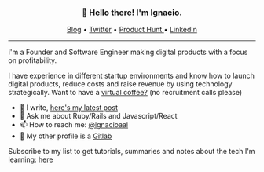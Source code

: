<h3 align="center">👋 Hello there! I'm Ignacio.</h3>

<p align="center">
  <a href="https://ignacio.al">Blog</a> •
  <a href="https://twitter.com/ignacioaal">Twitter</a> •
  <a href="https://www.producthunt.com/@ignacioaal/">Product Hunt </a> •
  <a href="https://www.linkedin.com/in/ignacioaal/">LinkedIn</a>
</p>

---

I'm a Founder and Software Engineer making digital products with a focus on profitability.

I have experience in different startup environments and know how to launch digital products, reduce costs and raise revenue by using technology strategically. Want to have a [virtual coffee?](https://calendly.com/ignacioaal/30min) (no recruitment calls please)

- 🔭  I write, [here's my latest post](https://www.ignacio.al/how-to-get-a-job-after-a-coding-bootcamp.html)
- 💬  Ask me about Ruby/Rails and Javascript/React 
- 📫  How to reach me: <a href="https://twitter.com/ignacioaal">@ignacioaal</a> 
- 🦊  My other profile is a [Gitlab](https://gitlab.com/nachoal)

<span align="center">Subscribe to my list to get tutorials, summaries and notes about the tech I'm learning: [here](https://motivated-experimenter-9595.ck.page/fde0b71410) </span>


